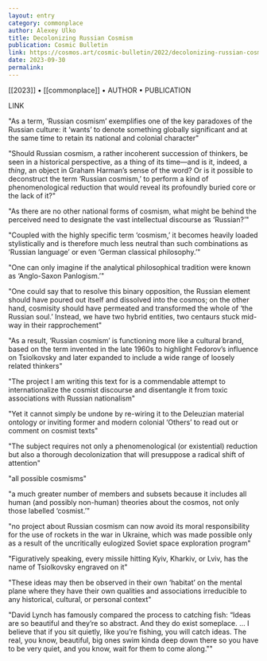 ```yaml
---
layout: entry
category: commonplace
author: Alexey Ulko
title: Decolonizing Russian Cosmism
publication: Cosmic Bulletin
link: https://cosmos.art/cosmic-bulletin/2022/decolonizing-russian-cosmism
date: 2023-09-30
permalink:
---
```


[[2023]] • [[commonplace]] • AUTHOR • PUBLICATION

LINK

"As a term, ‘Russian cosmism’ exemplifies one of the key paradoxes of the Russian culture: it ‘wants’ to denote something globally significant and at the same time to retain its national and colonial character"

"Should Russian cosmism, a rather incoherent succession of thinkers, be seen in a historical perspective, as a thing of its time—and is it, indeed, a *thing*, an object in Graham Harman’s sense of the word? Or is it possible to deconstruct the term ‘Russian cosmism,’ to perform a kind of phenomenological reduction that would reveal its profoundly buried core or the lack of it?"

"As there are no other national forms of cosmism, what might be behind the perceived need to designate the vast intellectual discourse as ‘Russian?’"

"Coupled with the highly specific term ‘cosmism,’ it becomes heavily loaded stylistically and is therefore much less neutral than such combinations as ‘Russian language’ or even ‘German classical philosophy.’"

"One can only imagine if the analytical philosophical tradition were known as ‘Anglo-Saxon Panlogism.’"

"One could say that to resolve this binary opposition, the Russian element should have poured out itself and dissolved into the cosmos; on the other hand, cosmisity should have permeated and transformed the whole of ‘the Russian soul.’ Instead, we have two hybrid entities, two centaurs stuck mid-way in their rapprochement"

"As a result, ‘Russian cosmism’ is functioning more like a cultural brand, based on the term invented in the late 1960s to highlight Fedorov’s influence on Tsiolkovsky and later expanded to include a wide range of loosely related thinkers"

"The project I am writing this text for is a commendable attempt to internationalize the cosmist discourse and disentangle it from toxic associations with Russian nationalism"

"Yet it cannot simply be undone by re-wiring it to the Deleuzian material ontology or inviting former and modern colonial ‘Others’ to read out or comment on cosmist texts"

"The subject requires not only a phenomenological (or existential) reduction but also a thorough decolonization that will presuppose a radical shift of attention"

"all possible cosmisms"

"a much greater number of members and subsets because it includes all human (and possibly non-human) theories about the cosmos, not only those labelled ‘cosmist.’"

"no project about Russian cosmism can now avoid its moral responsibility for the use of rockets in the war in Ukraine, which was made possible only as a result of the uncritically eulogized Soviet space exploration program"

"Figuratively speaking, every missile hitting Kyiv, Kharkiv, or Lviv, has the name of Tsiolkovsky engraved on it"

"These ideas may then be observed in their own ‘habitat’ on the mental plane where they have their own qualities and associations irreducible to any historical, cultural, or personal context"

"David Lynch has famously compared the process to catching fish: “Ideas are so beautiful and they’re so abstract. And they do exist someplace. … I believe that if you sit quietly, like you’re fishing, you will catch ideas. The real, you know, beautiful, big ones swim kinda deep down there so you have to be very quiet, and you know, wait for them to come along.""
